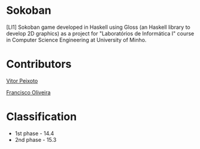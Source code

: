 # Sokoban
[LI1] Sokoban game developed in Haskell using Gloss (an Haskell library to develop 2D graphics) as a project for "Laboratórios de Informática I" course in Computer Science Engineering at University of Minho.

# Contributors

[Vitor Peixoto](https://github.com/VitorPeixoto97)

[Francisco Oliveira](https://github.com/Tibblue)

# Classification

* 1st phase - 14.4 
* 2nd phase - 15.3
